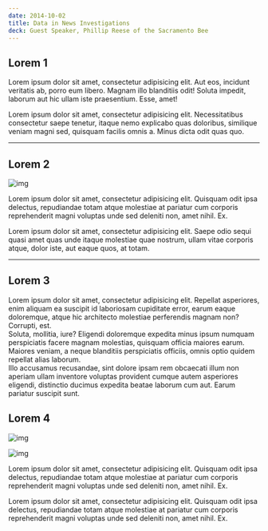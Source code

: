 ```yaml
---
date: 2014-10-02
title: Data in News Investigations
deck: Guest Speaker, Phillip Reese of the Sacramento Bee
---
```



## Lorem 1

Lorem ipsum dolor sit amet, consectetur adipisicing elit. Aut eos, incidunt veritatis ab, porro eum libero. Magnam illo blanditiis odit! Soluta impedit, laborum aut hic ullam iste praesentium. Esse, amet!

Lorem ipsum dolor sit amet, consectetur adipisicing elit. Necessitatibus consectetur saepe tenetur, itaque nemo explicabo quas doloribus, similique veniam magni sed, quisquam facilis omnis a. Minus dicta odit quas quo.


---------

## Lorem 2

![img](//placekitten.com/g/600/300)

Lorem ipsum dolor sit amet, consectetur adipisicing elit. Quisquam odit ipsa delectus, repudiandae totam atque molestiae at pariatur cum corporis reprehenderit magni voluptas unde sed deleniti non, amet nihil. Ex.


Lorem ipsum dolor sit amet, consectetur adipisicing elit. Saepe odio sequi quasi amet quas unde itaque molestiae quae nostrum, ullam vitae corporis atque, dolor iste, aut eaque quos, at totam.

---------------

## Lorem 3

<div>Lorem ipsum dolor sit amet, consectetur adipisicing elit. Repellat asperiores, enim aliquam ea suscipit id laboriosam cupiditate error, earum eaque doloremque, atque hic architecto molestiae perferendis magnam non? Corrupti, est.</div>
<div>Soluta, mollitia, iure? Eligendi doloremque expedita minus ipsum numquam perspiciatis facere magnam molestias, quisquam officia maiores earum. Maiores veniam, a neque blanditiis perspiciatis officiis, omnis optio quidem repellat alias laborum.</div>
<div>Illo accusamus recusandae, sint dolore ipsam rem obcaecati illum non aperiam ullam inventore voluptas provident cumque autem asperiores eligendi, distinctio ducimus expedita beatae laborum cum aut. Earum pariatur suscipit sunt.</div>


## Lorem 4

![img](//placekitten.com/g/600/300)

![img](//placekitten.com/g/600/300)

Lorem ipsum dolor sit amet, consectetur adipisicing elit. Quisquam odit ipsa delectus, repudiandae totam atque molestiae at pariatur cum corporis reprehenderit magni voluptas unde sed deleniti non, amet nihil. Ex.


Lorem ipsum dolor sit amet, consectetur adipisicing elit. Quisquam odit ipsa delectus, repudiandae totam atque molestiae at pariatur cum corporis reprehenderit magni voluptas unde sed deleniti non, amet nihil. Ex.
